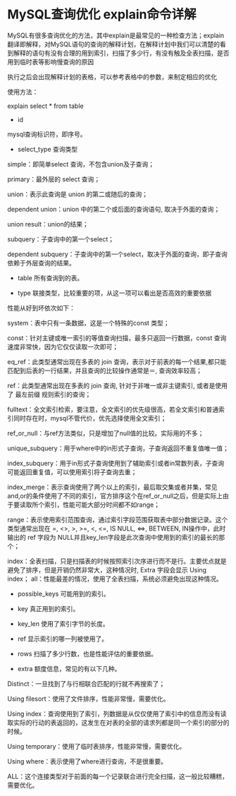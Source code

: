 ﻿# MySQL查询优化 explain命令详解

MySQL有很多查询优化的方法，其中explain是最常见的一种检查方法；explain翻译即解释，对MySQL语句的查询的解释计划，在解释计划中我们可以清楚的看到解释的语句有没有合理的用到索引，扫描了多少行，有没有触及全表扫描，是否用到临时表等影响慢查询的原因

执行之后会出现解释计划的表格，可以参考表格中的参数，来制定相应的优化

使用方法：

explain select * from table

- id    

mysql查询标识符，即序号。

- select_type    查询类型

simple：即简单select 查询，不包含union及子查询；

primary：最外层的 select 查询；

union：表示此查询是 union 的第二或随后的查询；

dependent union：union 中的第二个或后面的查询语句, 取决于外面的查询；

union result：union的结果；

subquery：子查询中的第一个select；

dependent subquery：子查询中的第一个select，取决于外面的查询，即子查询依赖于外层查询的结果。

- table    所有查询到的表。
         
- type    联接类型，比较重要的项，从这一项可以看出是否高效的重要依据

性能从好到坏依次如下：

system：表中只有一条数据，这是一个特殊的const 类型；

const：针对主键或唯一索引的等值查询扫描，最多只返回一行数据，const 查询速度非常快，因为它仅仅读取一次即可；

eq_ref：此类型通常出现在多表的 join 查询，表示对于前表的每一个结果,都只能匹配到后表的一行结果，并且查询的比较操作通常是＝, 查询效率较高；

ref：此类型通常出现在多表的 join 查询, 针对于非唯一或非主键索引, 或者是使用了 最左前缀 规则索引的查询；

fulltext：全文索引检索，要注意，全文索引的优先级很高，若全文索引和普通索引同时存在时，mysql不管代价，优先选择使用全文索引；

ref_or_null：与ref方法类似，只是增加了null值的比较。实际用的不多；

unique_subquery：用于where中的in形式子查询，子查询返回不重复值唯一值；

index_subquery：用于in形式子查询使用到了辅助索引或者in常数列表，子查询可能返回重复值，可以使用索引将子查询去重；

index_merge：表示查询使用了两个以上的索引，最后取交集或者并集，常见and,or的条件使用了不同的索引，官方排序这个在ref_or_null之后，但是实际上由于要读取所个索引，性能可能大部分时间都不如range；

range：表示使用索引范围查询，通过索引字段范围获取表中部分数据记录。这个类型通常出现在 =, <>, >, >=, <, <=, IS NULL, <=>, BETWEEN, IN操作中，此时输出的 ref 字段为 NULL并且key_len字段是此次查询中使用到的索引的最长的那个；

index：全表扫描，只是扫描表的时候按照索引次序进行而不是行。主要优点就是避免了排序，但是开销仍然非常大，这种情况时, Extra 字段会显示 Using index；
all：性能最差的情况，使用了全表扫描，系统必须避免出现这种情况。

- possible_keys    可能用到的索引。
        
- key    真正用到的索引。
         
- key_len    使用了索引字节的长度。
         
- ref 	显示索引的哪一列被使用了。
         
- rows    扫描了多少行数，也是性能评估的重要依据。
         
- extra 额度信息，常见的有以下几种。

Distinct：一旦找到了与行相联合匹配的行就不再搜索了；

Using filesort：使用了文件排序，性能非常慢，需要优化。

Using index：查询使用到了索引，列数据是从仅仅使用了索引中的信息而没有读取实际的行动的表返回的，这发生在对表的全部的请求列都是同一个索引的部分的时候。

Using temporary：使用了临时表排序，性能非常慢，需要优化。

Using where：表示使用了where进行查询，不是很重要。

ALL：这个连接类型对于前面的每一个记录联合进行完全扫描，这一般比较糟糕，需要优化。





